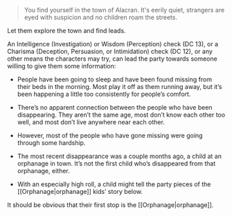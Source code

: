 > You find yourself in the town of Alacran. It's eerily quiet, strangers are eyed with suspicion and no children roam the streets.

Let them explore the town and find leads.

An Intelligence (Investigation) or Wisdom (Perception) check (DC 13), or a Charisma (Deception, Persuasion, or Intimidation) check (DC 12), or any other means the characters may try, can lead the party towards someone willing to give them some information:

- People have been going to sleep and have been found missing from their beds in the morning. Most play it off as them running away, but it’s been happening a little too consistently for people’s comfort.

- There’s no apparent connection between the people who have been disappearing. They aren’t the same age, most don’t know each other too well, and most don’t live anywhere near each other.

- However, most of the people who have gone missing were going through some hardship.

- The most recent disappearance was a couple months ago, a child at an orphanage in town. It’s not the first child who’s disappeared from that orphanage, either.

- With an especially high roll, a child might tell the party pieces of the [[Orphanage|orphanage]] kids’ story below.


It should be obvious that their first stop is the [[Orphanage|orphanage]].


